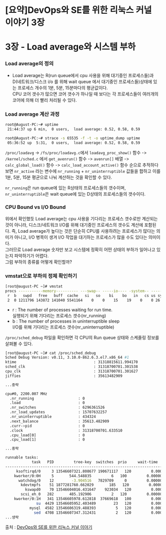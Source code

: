 # [요약]DevOps와 SE를 위한 리눅스 커널 이야기 3장


# 3장 - Load average와 시스템 부하

### Load average의 정의

* Load average는 R(run queue에서 cpu 사용을 위해 대기중인 프로세스들)과 D(네트워크/디스크 i/o 를 위해 wait queue 에서 대기중인 프로세스들)상태에 있는 프로세스 개수의 1분, 5분, 15분마다의 평균값이다.  
CPU 코어 갯수가 많으면 코어 갯수가 하나일 때 보다는 각 프로세스들이 여러개의 코어에 의해 더 빨리 처리될 수 있다.

### Load average 계산 과정

```bash
root@August-PC:~# uptime
 21:44:37 up 6 min,  0 users,  load average: 0.52, 0.58, 0.59
```

```bash
root@August-PC:~# strace -s 65535 -f -t -o uptime_dump uptime
 05:36:52 up  5:31,  0 users,  load average: 0.52, 0.58, 0.59
```
`/proc/loadavg` -> `/fs/proc/loadavg.c`에서 `loadavg_proc_show()` 함수 -> `/kernel/sched.c` 에서 `get_avenrun()` 함수 -> `avenrun[]` 배열 -> `calc_global_load()` 함수 -> `calc_load_account_active()` 함수 순으로 추적하다보면 `nr_active` 라는 변수에 `nr_running` + `nr_uninterruptible` 값들을 합하고 이를 1분, 5분, 15분 평균으로 나눠 계산하는 것을 확인할 수 있다.

`nr_running`은 run queue에 있는 R상태의 프로세스들의 갯수이며, `nr_uninterruptible`은 wait queue에 있는 D상태의 프로세스들의 갯수이다.

### CPU Bound vs I/O Bound
위에서 확인했듯 Load average는 cpu 사용을 기다리는 프로세스 갯수로만 계산되는 것이 아니라, 디스크/네트워크 I/O를 위해 대기중인 프로세스의 갯수도 계산에 포함된다.  즉, Load average가 높다는 것은 단순히 CPU를 사용하려는 프로세스가 많다는 의미가 아니고, I/O 병목이 생겨 I/O 작업을 대기하는 프로세스가 많을 수도 있다는 의미이다.  
그러므로 Load average 숫자만 보고 시스템에 정확히 어떤 상태의 부하가 일어나고 있는지 파악하기가 어렵다.  
그럼 부하의 종류를 어떻게 확인할까?

### vmstat으로 부하의 정체 확인하기

```bash
[root@august-PC ~]# vmstat
procs -----------memory---------- ---swap-- -----io---- -system-- ------cpu-----
 r  b   swpd   free   buff  cache   si   so    bi    bo   in   cs us sy id wa st
 2  0 1211796 143872 141040 5541164    0    0    15    19    0    0 26  3 69  1  0
```
* r : The number of processes waiting for run time.  
실행되기 위해 기다리는 프로세스 갯수(nr_running)  
* b : The number of processes in uninterruptible sleep  
I/O를 위해 기다리는 프로세스 갯수(nr_uninterruptible)  

`/proc/sched_debug` 파일을 확인하면 각 CPU의 Run queue 상태와 스케줄링 정보를 살펴볼 수 있다.  

```bash
[root@august-PC ~]# cat /proc/sched_debug 
Sched Debug Version: v0.11, 3.10.0-862.6.3.el7.x86_64 #1
ktime                                   : 31318815611.994170
sched_clk                               : 31318700701.301538
cpu_clk                                 : 31318700701.301627
jiffies                                 : 35613482909

...중략

cpu#0, 2200.007 MHz
  .nr_running                    : 0
  .load                          : 0
  .nr_switches                   : 6296361526
  .nr_load_updates               : 15707632257
  .nr_uninterruptible            : 434324
  .next_balance                  : 35613.482909
  .curr->pid                     : 0
  .clock                         : 31318700701.633510
  .cpu_load[0]                   : 0
  .cpu_load[1]                   : 0

...중략

runnable tasks:
            task   PID         tree-key  switches  prio     wait-time             sum-exec        sum-sleep
----------------------------------------------------------------------------------------------------------
     ksoftirqd/0     3 13546607321.808677 190671117   120         0.000000   1013193.525038         0.000000 0 /
    kworker/0:0H     5       544.548835         6   100         0.000000         0.029044         0.000000 0 /
      watchdog/0    12        -3.904516   7829709     0         0.000000    125610.812095         0.000000 0 /
       kdevtmpfs    51 1877281760.662029       185   120         0.000000         3.293578         0.000000 0 /
         kswapd0    70 13546604016.431647    923034   120         0.000000    894054.731239         0.000000 0 /
       scsi_eh_0   282       485.192906         2   120         0.000000         0.012182         0.000000 0 /
    kworker/0:1H   341 13546605978.612818  37669618   100         0.000000    601004.086434         0.000000 0 /
              su  4429 13546605952.403489        23   120         0.000000        33.713593         0.000000 0 /
           mysql  4582 13546606319.488393         5   120         0.000000        15.271120         0.000000 0 /
             sed  4708 13546607347.312431         2   120         0.000000         1.549732         0.000000 0 /
...생략
```

출처 : [DevOps와 SE를 위한 리눅스 커널 이야기](http://www.kyobobook.co.kr/product/detailViewKor.laf?ejkGb=KOR&mallGb=KOR&barcode=9788966264049&orderClick=LEA&Kc=)

